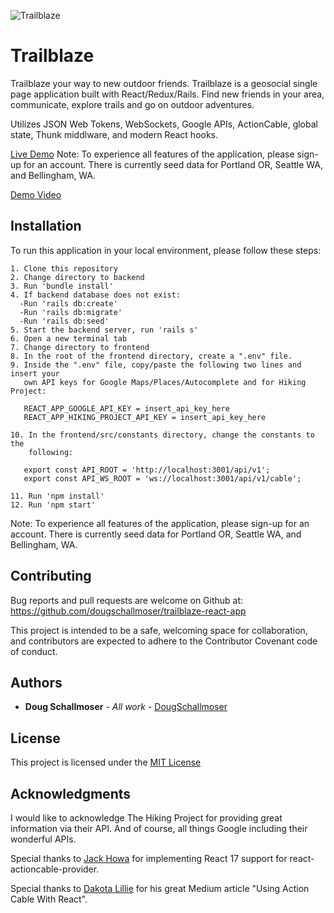 ![Trailblaze](https://user-images.githubusercontent.com/65590878/100168511-44c96500-2e76-11eb-87e2-ed212c70afe2.png)


# Trailblaze

Trailblaze your way to new outdoor friends. Trailblaze is a geosocial single page application built with React/Redux/Rails. Find new friends in your area, communicate, explore trails and go on outdoor adventures.

Utilizes JSON Web Tokens, WebSockets, Google APIs, ActionCable, global state, Thunk middlware, and modern React hooks.

[Live Demo](https://trailblaze-app.netlify.app/)
Note: To experience all features of the application, please sign-up for an account. There is currently seed data for Portland OR, Seattle WA, and Bellingham, WA.

[Demo Video](https://youtu.be/Pzksvd9wRZM)


## Installation

To run this application in your local environment, please follow these steps:

```
1. Clone this repository
2. Change directory to backend
3. Run 'bundle install'
4. If backend database does not exist:
  -Run 'rails db:create'
  -Run 'rails db:migrate'
  -Run 'rails db:seed'
5. Start the backend server, run 'rails s'
6. Open a new terminal tab
7. Change directory to frontend
8. In the root of the frontend directory, create a ".env" file. 
9. Inside the ".env" file, copy/paste the following two lines and insert your
   own API keys for Google Maps/Places/Autocomplete and for Hiking Project:

   REACT_APP_GOOGLE_API_KEY = insert_api_key_here
   REACT_APP_HIKING_PROJECT_API_KEY = insert_api_key_here

10. In the frontend/src/constants directory, change the constants to the 
    following:

   export const API_ROOT = 'http://localhost:3001/api/v1';
   export const API_WS_ROOT = 'ws://localhost:3001/api/v1/cable';

11. Run 'npm install'
12. Run 'npm start'
```
Note: To experience all features of the application, please sign-up for an account. There is currently seed data for Portland OR, Seattle WA, and Bellingham, WA.

## Contributing

Bug reports and pull requests are welcome on Github at:
https://github.com/dougschallmoser/trailblaze-react-app

This project is intended to be a safe, welcoming space for collaboration, and contributors are expected to adhere to the Contributor Covenant code of conduct.
 

## Authors

* **Doug Schallmoser** - *All work* - [DougSchallmoser](https://github.com/dougschallmoser)


## License

This project is licensed under the [MIT License](https://opensource.org/licenses/MIT)


## Acknowledgments

I would like to acknowledge The Hiking Project for providing great information via their API. And of course, all things Google including their wonderful APIs.

Special thanks to [Jack Howa](https://github.com/JackHowa/react-actioncable-provider) for implementing React 17 support for react-actioncable-provider.

Special thanks to [Dakota Lillie](https://github.com/dakotalillie) for his great Medium article "Using Action Cable With React".
